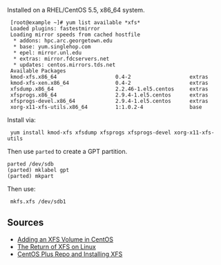 Installed on a RHEL/CentOS 5.5, x86\_64 system.

` [root@example ~]# yum list available *xfs*`  
` Loaded plugins: fastestmirror`  
` Loading mirror speeds from cached hostfile`  
`  * addons: hpc.arc.georgetown.edu`  
`  * base: yum.singlehop.com`  
`  * epel: mirror.unl.edu`  
`  * extras: mirror.fdcservers.net`  
`  * updates: centos.mirrors.tds.net`  
` Available Packages                                         `  
` kmod-xfs.x86_64                   0.4-2                   extras`  
` kmod-xfs-xen.x86_64               0.4-2                   extras`  
` xfsdump.x86_64                    2.2.46-1.el5.centos     extras`  
` xfsprogs.x86_64                   2.9.4-1.el5.centos      extras`  
` xfsprogs-devel.x86_64             2.9.4-1.el5.centos      extras`  
` xorg-x11-xfs-utils.x86_64         1:1.0.2-4               base`

Install via:

` yum install kmod-xfs xfsdump xfsprogs xfsprogs-devel xorg-x11-xfs-utils`

Then use `parted` to create a GPT partition.

`parted /dev/sdb`  
`(parted) mklabel gpt`  
`(parted) mkpart`

Then use:

` mkfs.xfs /dev/sdb1`

Sources
-------

-   [Adding an XFS Volume in
    CentOS](http://blogwords.neologix.net/neils/?p=1)
-   [The Return of XFS on
    Linux](http://blog.2ndquadrant.com/en/2010/04/the-return-of-xfs-on-linux.html)
-   [CentOS Plus Repo and Installing
    XFS](http://wiki.centos.org/AdditionalResources/Repositories/CentOSPlus)




